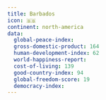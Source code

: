 ```yaml
---
title: Barbados
icon: 🇧🇧
continent: north-america
data:
  global-peace-index:
  gross-domestic-product: 164
  human-development-index: 62
  world-happiness-report:
  cost-of-living: 139
  good-country-index: 94
  global-freedom-score: 19
  democracy-index:
---
```


